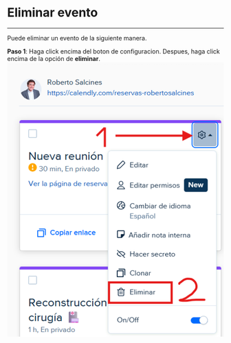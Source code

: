 # Eliminar evento
---
Puede eliminar un evento de la siguiente manera.

**Paso 1**: Haga click encima del boton de configuracion. Despues, haga click encima de la opción de **eliminar**.
![Eliminar evento](../../imagenes/doc65.png)